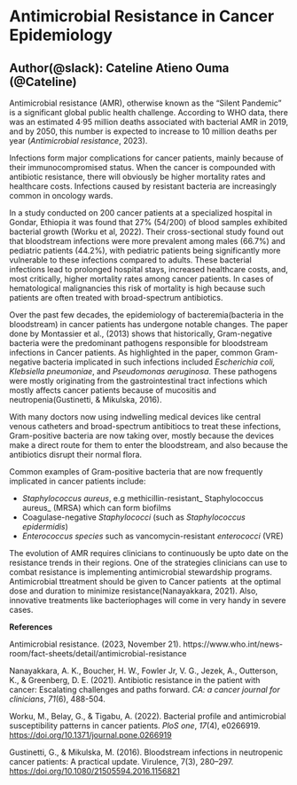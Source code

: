 # Antimicrobial Resistance in Cancer Epidemiology
## Author(@slack): Cateline Atieno Ouma (@Cateline)
Antimicrobial resistance (AMR), otherwise known as the “Silent Pandemic” is a significant global public health challenge. According to WHO data, there was an estimated 4·95 million deaths associated with bacterial AMR in 2019, and by 2050, this number is expected to increase to 10 million deaths per year (_Antimicrobial resistance_, 2023).

Infections form major complications for cancer patients, mainly because of their immunocompromised status. When the cancer is compounded with antibiotic resistance, there will obviously be higher mortality rates and healthcare costs. Infections caused by resistant bacteria are increasingly common in oncology wards.

In a study conducted on 200 cancer patients at a specialized hospital in Gondar, Ethiopia it was found that 27% (54/200) of blood samples exhibited bacterial growth (Worku et al, 2022). Their cross-sectional study found out that bloodstream infections were more prevalent among males (66.7%) and pediatric patients (44.2%), with pediatric patients being significantly more vulnerable to these infections compared to adults. These bacterial infections lead to prolonged hospital stays, increased healthcare costs, and, most critically, higher mortality rates among cancer patients. In cases of hematological malignancies this risk of mortality is high because such patients are often treated with broad-spectrum antibiotics.

Over the past few decades, the epidemiology of bacteremia(bacteria in the bloodstream) in cancer patients has undergone notable changes. The paper done by Montassier et al., (2013) shows that historically, Gram-negative bacteria were the predominant pathogens responsible for bloodstream infections in Cancer patients. As highlighted in the paper, common Gram-negative bacteria implicated in such infections included _Escherichia coli, Klebsiella pneumoniae_, and _Pseudomonas aeruginosa_. These pathogens were mostly originating from the gastrointestinal tract infections which mostly affects cancer patients because of mucositis and neutropenia(Gustinetti, & Mikulska, 2016).

With many doctors now using indwelling medical devices like central venous catheters and broad-spectrum antibitiocs to treat these infections, Gram-positive bacteria are now taking over, mostly because the devices make a direct route for them to enter the bloodstream, and also because the antibiotics disrupt their normal flora.

Common examples of Gram-positive bacteria that are now frequently implicated in cancer patients include:
* _Staphylococcus aureus_, e.g methicillin-resistant_ Staphylococcus aureus_ (MRSA) which can form biofilms
* Coagulase-negative _Staphylococci_ (such as _Staphylococcus epidermidis_)
* _Enterococcus species_ such as vancomycin-resistant _enterococci_ (VRE)

The evolution of AMR requires clinicians to continuously be upto date on the resistance trends in their regions. One of the strategies clinicians can use to combat resistance is implementing antimicrobial stewardship programs. Antimicrobial ttreatment should be given to Cancer patients  at the optimal dose and duration to minimize resistance(Nanayakkara, 2021). Also, innovative treatments like bacteriophages will come in very handy in severe cases.

**References**

Antimicrobial resistance. (2023, November 21). https\://www\.who.int/news-room/fact-sheets/detail/antimicrobial-resistance

Nanayakkara, A. K., Boucher, H. W., Fowler Jr, V. G., Jezek, A., Outterson, K., & Greenberg, D. E. (2021). Antibiotic resistance in the patient with cancer: Escalating challenges and paths forward. _CA: a cancer journal for clinicians_, _71_(6), 488-504.

Worku, M., Belay, G., & Tigabu, A. (2022). Bacterial profile and antimicrobial susceptibility patterns in cancer patients. _PloS one_, _17_(4), e0266919. <https://doi.org/10.1371/journal.pone.0266919>

Gustinetti, G., & Mikulska, M. (2016). Bloodstream infections in neutropenic cancer patients: A practical update. Virulence, 7(3), 280–297. <https://doi.org/10.1080/21505594.2016.1156821>
